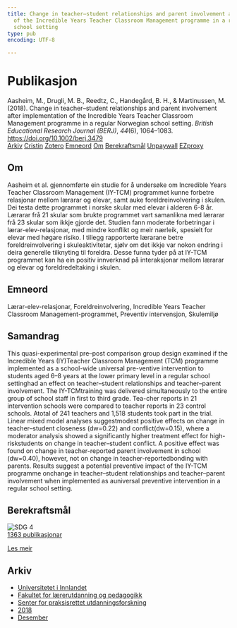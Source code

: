 ```yaml
---
title: Change in teacher–student relationships and parent involvement after implementation
  of the Incredible Years Teacher Classroom Management programme in a regular Norwegian
  school setting
type: pub
encoding: UTF-8

---
```

<h1>Publikasjon</h1>
<article id="csl-bib-container-3FV7ISG6" class="csl-bib-container">
  <div class="csl-bib-body"> <div class="csl-entry">Aasheim, M., Drugli, M. B., Reedtz, C., Handegård, B. H., &#38; Martinussen, M. (2018). Change in teacher–student relationships and parent involvement after implementation of the Incredible Years Teacher Classroom Management programme in a regular Norwegian school setting. <i>British Educational Research Journal (BERJ)</i>, <i>44</i>(6), 1064–1083. <a href="https://doi.org/10.1002/berj.3479">https://doi.org/10.1002/berj.3479</a></div> </div>
  <div class="csl-bib-buttons">
    <a href="#taxonomy-article-3FV7ISG6" alt="archive" class="csl-bib-button">Arkiv</a>
    <a href="https://app.cristin.no/results/show.jsf?id=1642995" alt="Cristin" class="csl-bib-button">Cristin</a>
    <a href="http://zotero.org/groups/5881554/items/3FV7ISG6" alt="Zotero" class="csl-bib-button">Zotero</a>
    <a href="#keywords-article-3FV7ISG6" alt="keywords" class="csl-bib-button">Emneord</a>
    <a href="#about-article-3FV7ISG6" alt="about_pub" class="csl-bib-button">Om</a>
    <a href="#sdg-article-3FV7ISG6" alt="sdg" class="csl-bib-button">Berekraftsmål</a>
    <a href="https://onlinelibrary.wiley.com/doi/pdfdirect/10.1002/berj.3479" alt="Unpaywall" class="csl-bib-button">Unpaywall</a>
    <a href="https://onlinelibrary.wiley.com/doi/pdfdirect/10.1002/berj.3479" alt="EZproxy" class="csl-bib-button">EZproxy</a>
  </div>
  <div id="csl-bib-meta-container-3FV7ISG6"></div>
</article>
<div id="csl-bib-meta-3FV7ISG6" class="csl-bib-meta">
  <article id="about-article-3FV7ISG6" class="about_pub-article">
    <h1>Om</h1>
    Aasheim et al. gjennomførte ein studie for å undersøke om Incredible Years Teacher Classroom Management (IY-TCM) programmet kunne forbetre relasjonar mellom lærarar og elevar, samt auke foreldreinvolvering i skulen. Dei testa dette programmet i norske skular med elevar i alderen 6-8 år. Lærarar frå 21 skular som brukte programmet vart samanlikna med lærarar frå 23 skular som ikkje gjorde det. Studien fann moderate forbetringar i lærar-elev-relasjonar, med mindre konflikt og meir nærleik, spesielt for elevar med høgare risiko. I tillegg rapporterte lærarane betre foreldreinvolvering i skuleaktivitetar, sjølv om det ikkje var nokon endring i deira generelle tilknyting til foreldra. Desse funna tyder på at IY-TCM programmet kan ha ein positiv innverknad på interaksjonar mellom lærarar og elevar og foreldredeltaking i skulen.
  </article>
  <article id="keywords-article-3FV7ISG6" class="keywords-article">
    <h1>Emneord</h1>
    Lærar-elev-relasjonar, Foreldreinvolvering, Incredible Years Teacher Classroom Management-programmet, Preventiv intervensjon, Skulemiljø
  </article>
  <article id="abstract-article-3FV7ISG6" class="abstract-article">
    <h1>Samandrag</h1>
    This quasi-experimental pre–post comparison group design examined if the Incredible Years (IY)Teacher Classroom Management (TCM) programme implemented as a school-wide universal pre-ventive intervention to students aged 6–8 years at the lower primary level in a regular school settinghad an effect on teacher–student relationships and teacher–parent involvement. The IY-TCMtraining was delivered simultaneously to the entire group of school staff in first to third grade. Tea-cher reports in 21 intervention schools were compared to teacher reports in 23 control schools. Atotal of 241 teachers and 1,518 students took part in the trial. Linear mixed model analyses suggestmodest positive effects on change in teacher–student closeness (dw=0.22) and conflict(dw=0.15), where a moderator analysis showed a significantly higher treatment effect for high-riskstudents on change in teacher–student conflict. A positive effect was found on change in teacher-reported parent involvement in school (dw=0.40), however, not on change in teacher-reportedbonding with parents. Results suggest a potential preventive impact of the IY-TCM programme onchange in teacher–student relationships and teacher–parent involvement when implemented as auniversal preventive intervention in a regular school setting.
  </article>
  <article id="sdg-article-3FV7ISG6" class="sdg-article">
    <h1>Berekraftsmål</h1>
    <div class="sdg-container"><div id="sdg4" class="sdg">
        <img src="{{< params subfolder >}}images/sdg/sdg04_nn.png" class="image" alt="SDG 4">
        <div class="sdg-overlay">
          <a href="{{< params subfolder >}}nn/archive/?sdg=4#archive" class="sdg-publication-count"><span>1363</span> publikasjonar</a>
          <p><a href="https://fn.no/om-fn/fns-baerekraftsmaal/god-utdanning?lang=nno-NO" class="sdg-read-more">Les meir</a></p>
        </div>
      </div></div>
  </article>
  <article id="taxonomy-article-3FV7ISG6" class="taxonomy-article">
    <h1>Arkiv</h1>
    <ul>
      <li><a href="{{< params subfolder >}}nn/archive/?key=3DCRN523">Universitetet i Innlandet</a></li>
      <li><a href="{{< params subfolder >}}nn/archive/?key=WYNZA47F">Fakultet for lærerutdanning og pedagogikk</a></li>
      <li><a href="{{< params subfolder >}}nn/archive/?key=G3SEU2Z2">Senter for praksisrettet utdanningsforskning</a></li>
      <li><a href="{{< params subfolder >}}nn/archive/?key=KYPZHSL2">2018</a></li>
      <li><a href="{{< params subfolder >}}nn/archive/?key=7879ZSKV">Desember</a></li>
    </ul>
  </article>
</div>
